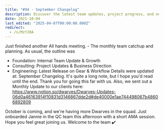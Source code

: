 ```yaml
---
title: "#94 - September Changelog"
description: Discover the latest team updates, project progress, and new hires from our September All Hands meeting and monthly client update.
date: 2021-10-04
last_edited: "2025-04-07T00:00:00.000Z"
redirect:
  - /s/MzYJ8A
---
```


Just finished another All hands meeting. - The monthly team catchup and planning. As usual, the outline was

- Foundation: Internal Team Update & Growth
- Consulting: Project Updates & Business Direction
- Engineering: Latest Release on Gear & Workflow
  Details were updated at: September Changelog. It's quite a long note, but I hope you'd read until the end. Thank you for going this far with us. Also, we sent out a Monthly Update to our clients here: <https://www.notion.so/dwarves/Dwarves-Updates-06d0a46163914f10831d3146867dde2d#de40000e1ae744498067b48606892809>

October is coming, and we're having more Dwarves in the squad. Just onboarded Jannie in the QC team this afternoon with a short AMA session. Hope you feel great joining us. Welcome to the team ✔️
